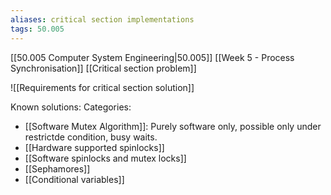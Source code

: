 ```yaml
---
aliases: critical section implementations
tags: 50.005
---
```

[[50.005 Computer System Engineering|50.005]]
[[Week 5 - Process Synchronisation]]
[[Critical section problem]]

![[Requirements for critical section solution]]

Known solutions:
Categories:
- [[Software Mutex Algorithm]]: Purely software only, possible only under restrictde condition, busy waits.
- [[Hardware supported spinlocks]]
- [[Software spinlocks and mutex locks]]
- [[Sephamores]]
- [[Conditional variables]]